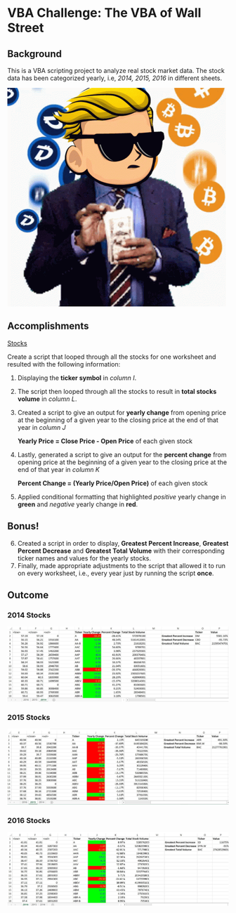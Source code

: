# VBA Challenge: The VBA of Wall Street

## Background
This is a VBA scripting project to analyze real stock market data. The stock data has been categorized yearly, i.e, *2014, 2015, 2016* in different sheets.

![Stocks](/images/giphy.gif)

## Accomplishments
[Stocks](/stocks.vbs)

Create a script that looped through all the stocks for one worksheet and resulted with the following information:
1. Displaying the **ticker symbol** in *column I*.
2. The script then looped through all the stocks to result in **total stocks volume** in *column L*. 
3. Created a script to give an output for **yearly change** from opening price at the beginning of a given year to the closing price at the end of that year in *column J*
   
   **Yearly Price = Close Price - Open Price** of each given stock
   
4. Lastly, generated a script to give an output for the **percent change** from opening price at the beginning of a given year to the closing price at the end of that year in *column K*

   **Percent Change = (Yearly Price/Open Price)** of each given stock
   
5. Applied conditional formatting that highlighted *positive* yearly change in **green** and *negative* yearly change in **red**.

## Bonus!

6. Created a script in order to display, **Greatest Percent Increase**, **Greatest Percent Decrease** and **Greatest Total Volume** with their corresponding ticker names and values for the yearly stocks.
7. Finally, made appropriate adjustments to the script that allowed it to run on every worksheet, i.e., every year just by running the script **once**.

## Outcome
### 2014 Stocks
![2014 Stocks](/images/2014.jpg)

### 2015 Stocks
![2015 Stocks](/images/2015.jpg)

### 2016 Stocks
![2016 Stocks](/images/2016.jpg)



